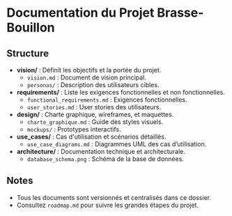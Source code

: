 # Documentation du Projet Brasse-Bouillon

## Structure

- **vision/** : Définit les objectifs et la portée du projet.
  - `vision.md` : Document de vision principal.
  - `personas/` : Description des utilisateurs cibles.
- **requirements/** : Liste les exigences fonctionnelles et non fonctionnelles.
  - `functional_requirements.md` : Exigences fonctionnelles.
  - `user_stories.md` : User stories des utilisateurs.
- **design/** : Charte graphique, wireframes, et maquettes.
  - `charte_graphique.md` : Guide des styles visuels.
  - `mockups/` : Prototypes interactifs.
- **use_cases/** : Cas d'utilisation et scénarios détaillés.
  - `use_case_diagrams.md` : Diagrammes UML des cas d’utilisation.
- **architecture/** : Documentation technique et architecturale.
  - `database_schema.png` : Schéma de la base de données.

## Notes

- Tous les documents sont versionnés et centralisés dans ce dossier.
- Consultez `roadmap.md` pour suivre les grandes étapes du projet.

